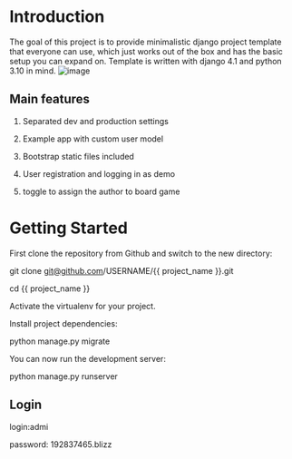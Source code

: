# Introduction
The goal of this project is to provide minimalistic django project template that everyone can use, which just works out of the box and has the basic setup you can expand on.
Template is written with django 4.1 and python 3.10 in mind.
![image](https://github.com/ladno338/Board_games_shop/assets/87599383/51347bc9-5dd8-45c2-9490-be7836e96bcf)

## Main features
1. Separated dev and production settings

2. Example app with custom user model

3. Bootstrap static files included

4. User registration and logging in as demo

5. toggle to assign the author to board game
# Getting Started
First clone the repository from Github and switch to the new directory:

git clone git@github.com/USERNAME/{{ project_name }}.git

cd {{ project_name }}

Activate the virtualenv for your project.

Install project dependencies:

python manage.py migrate

You can now run the development server:

python manage.py runserver
## Login
login:admi

password: 192837465.blizz
